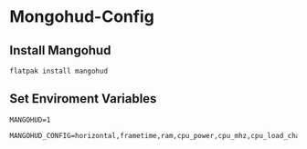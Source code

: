 # Mongohud-Config

## Install Mangohud
```
flatpak install mangohud
```

## Set Enviroment Variables
```
MANGOHUD=1
```

```
MANGOHUD_CONFIG=horizontal,frametime,ram,cpu_power,cpu_mhz,cpu_load_change,cpu_temp,gpu_power,gpu_temp,gpu_junction_temp,gpu_mem_temp,gpu_core_clock,gpu_fan,gpu_load_change,vram,fps_metrics=avg+0.01+0.001
```
